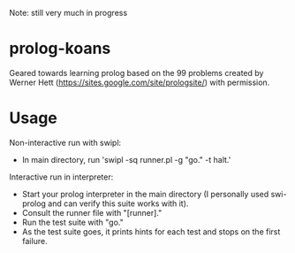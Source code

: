 Note: still very much in progress

prolog-koans
============

Geared towards learning prolog based on the 99 problems created by Werner Hett (https://sites.google.com/site/prologsite/) with permission.


Usage
============

Non-interactive run with swipl:
- In main directory, run 'swipl -sq runner.pl -g "go." -t halt.'

Interactive run in interpreter:
- Start your prolog interpreter in the main directory (I personally used swi-prolog and can verify this suite works with it).
- Consult the runner file with "[runner]."
- Run the test suite with "go."
- As the test suite goes, it prints hints for each test and stops on the first failure.
